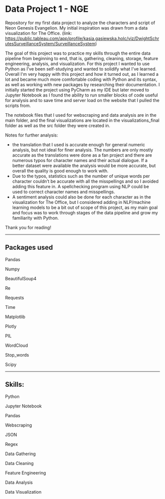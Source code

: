 # Data Project 1 - NGE

Repository for my first data project to analyze the characters and script of Neon Genesis Evangelion. My initial inspiration was drawn from a data visualization for The Office. (link: https://public.tableau.com/app/profile/kasia.gasiewska.holc/viz/DwightSchrutesSurveillanceSystem/SurveillanceSystem)

The goal of this project was to practice my skills through the entire data pipeline from beginning to end, that is, gathering, cleaning, storage, feature engineering, analysis, and visualization.
For this project I wanted to use Python as I've been self-studying and wanted to solidify what I've learned. Overall I'm very happy with this project and how it turned out, as I learned a lot and became much more comfortable coding with Python and its syntax, as well as working with new packages by researching their documentation. I initially started the project using PyCharm as my IDE but later moved to Jupyter Notebook as I found the ability to run smaller blocks of code useful for analysis and to save time and server load on the website that I pulled the scripts from.

The notebook files that I used for webscraping and data analysis are in the main folder, and the final visualizations are located in the visualizations_final folder as well as the src folder they were created in.

Notes for further analysis:
- the translation that I used is accurate enough for general numeric analysis, but not ideal for finer analysis. The numbers are only mostly accurate as the translations were done as a fan project and there are numerous typos for character names and their actual dialogue. If a better dataset were available the analysis would be more accurate, but overall the quality is good enough to work with.
- Due to the typos, statistics such as the number of unique words per character couldn’t be accurate with all the misspellings and so I avoided adding this feature in. A spellchecking program using NLP could be used to correct character names and misspellings.
- A sentiment analysis could also be done for each character as in the visualization for The Office, but I considered adding in NLP/machine learning models to be a bit out of scope of this project, as my main goal and focus was to work through stages of the data pipeline and grow my familiarity with Python.

Thank you for reading!

--------------------

Packages used
--------------------

Pandas

Numpy

BeautifulSoup4

Re

Requests

Time

Matplotlib

Plotly

PIL

WordCloud

Stop_words

Scipy

--------------------

Skills:
--------------------

Python

Jupyter Notebook

Pandas

Webscraping

JSON

Regex

Data Gathering

Data Cleaning

Feature Engineering

Data Analysis

Data Visualization
